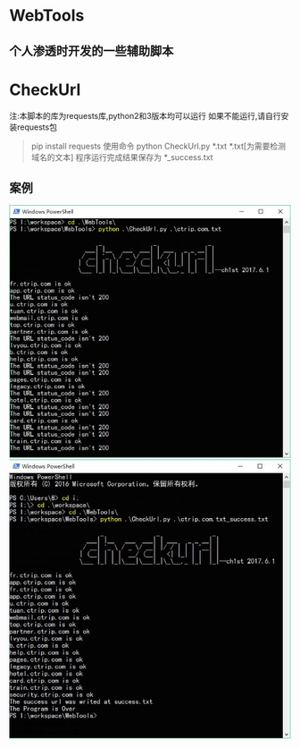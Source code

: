 # WebTools
个人渗透时开发的一些辅助脚本
----
# CheckUrl
注:本脚本的库为requests库,python2和3版本均可以运行
如果不能运行,请自行安装requests包
> pip install requests
使用命令 python CheckUrl.py *.txt
*.txt[为需要检测域名的文本]
程序运行完成结果保存为 *_success.txt

## 案例
![result1](result1.jpg)
![result2](result2.jpg)

